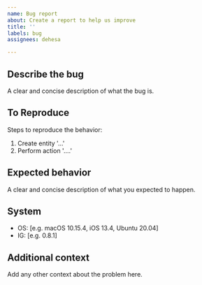 ```yaml
---
name: Bug report
about: Create a report to help us improve
title: ''
labels: bug
assignees: dehesa

---
```


## Describe the bug
A clear and concise description of what the bug is.

## To Reproduce
Steps to reproduce the behavior:
1. Create entity '...'
2. Perform action '....'

## Expected behavior
A clear and concise description of what you expected to happen.

## System
 - OS: [e.g. macOS 10.15.4, iOS 13.4, Ubuntu 20.04]
 - IG: [e.g. 0.8.1]

## Additional context
Add any other context about the problem here.

